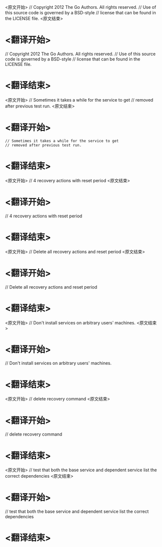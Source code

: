 
<原文开始>
// Copyright 2012 The Go Authors. All rights reserved.
// Use of this source code is governed by a BSD-style
// license that can be found in the LICENSE file.
<原文结束>

# <翻译开始>
// Copyright 2012 The Go Authors. All rights reserved.
// Use of this source code is governed by a BSD-style
// license that can be found in the LICENSE file.
# <翻译结束>


<原文开始>
	// Sometimes it takes a while for the service to get
	// removed after previous test run.
<原文结束>

# <翻译开始>
	// Sometimes it takes a while for the service to get
	// removed after previous test run.
# <翻译结束>


<原文开始>
// 4 recovery actions with reset period
<原文结束>

# <翻译开始>
// 4 recovery actions with reset period
# <翻译结束>


<原文开始>
// Delete all recovery actions and reset period
<原文结束>

# <翻译开始>
// Delete all recovery actions and reset period
# <翻译结束>


<原文开始>
// Don't install services on arbitrary users' machines.
<原文结束>

# <翻译开始>
// Don't install services on arbitrary users' machines.
# <翻译结束>


<原文开始>
// delete recovery command
<原文结束>

# <翻译开始>
// delete recovery command
# <翻译结束>


<原文开始>
// test that both the base service and dependent service list the correct dependencies
<原文结束>

# <翻译开始>
// test that both the base service and dependent service list the correct dependencies
# <翻译结束>

